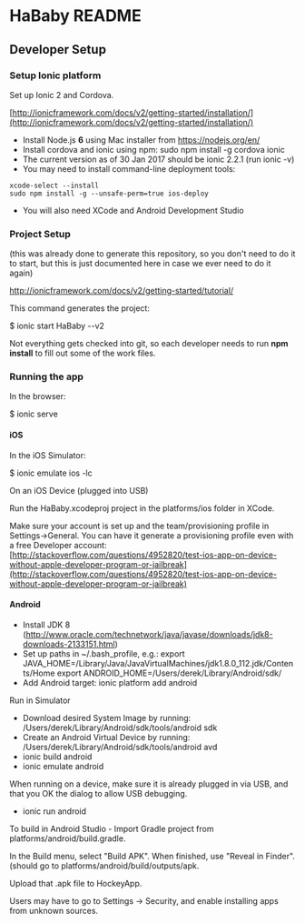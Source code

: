 # HaBaby README

## Developer Setup

### Setup Ionic platform

Set up Ionic 2 and Cordova.

[http://ionicframework.com/docs/v2/getting-started/installation/](http://ionicframework.com/docs/v2/getting-started/installation/)

* Install Node.js **6** using Mac installer from https://nodejs.org/en/
* Install cordova and ionic using npm: sudo npm install -g cordova ionic
* The current version as of 30 Jan 2017 should be ionic 2.2.1 (run ionic -v)
* You may need to install command-line deployment tools:
```
xcode-select --install
sudo npm install -g --unsafe-perm=true ios-deploy
```
* You will also need XCode and Android Development Studio

### Project Setup

(this was already done to generate this repository, so you don't need to do it to start, but this is just documented here in case we ever need to do it again)

http://ionicframework.com/docs/v2/getting-started/tutorial/

This command generates the project:

$ ionic start HaBaby --v2

Not everything gets checked into git, so each developer needs to run **npm install** to fill out some of the work files.

### Running the app

In the browser:

$ ionic serve

#### iOS

In the iOS Simulator:

$ ionic emulate ios -lc

On an iOS Device (plugged into USB)

Run the HaBaby.xcodeproj project in the platforms/ios folder in XCode.

Make sure your account is set up and the team/provisioning profile in Settings->General.  You can have it generate a provisioning profile even with a free Developer account: [http://stackoverflow.com/questions/4952820/test-ios-app-on-device-without-apple-developer-program-or-jailbreak](http://stackoverflow.com/questions/4952820/test-ios-app-on-device-without-apple-developer-program-or-jailbreak)

#### Android

* Install JDK 8 (http://www.oracle.com/technetwork/java/javase/downloads/jdk8-downloads-2133151.html)
* Set up paths in ~/.bash_profile, e.g.:
export JAVA_HOME=/Library/Java/JavaVirtualMachines/jdk1.8.0_112.jdk/Contents/Home
export ANDROID_HOME=/Users/derek/Library/Android/sdk/
* Add Android target: ionic platform add android

Run in Simulator
* Download desired System Image by running: /Users/derek/Library/Android/sdk/tools/android sdk
* Create an Android Virtual Device by running: /Users/derek/Library/Android/sdk/tools/android avd
* ionic build android
* ionic emulate android

When running on a device, make sure it is already plugged in via USB, and that you OK the dialog to allow USB debugging.

* ionic run android

To build in Android Studio - Import Gradle project from platforms/android/build.gradle.

In the Build menu, select "Build APK".  When finished, use "Reveal in Finder". (should go to platforms/android/build/outputs/apk.

Upload that .apk file to HockeyApp.

Users may have to go to Settings -> Security, and enable installing apps from unknown sources.







